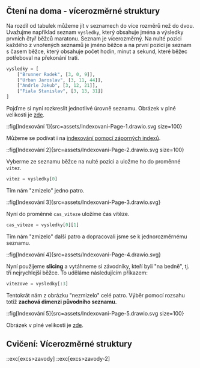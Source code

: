 ## Čtení na doma - vícerozměrné struktury

Na rozdíl od tabulek můžeme jít v seznamech do více rozměrů než do dvou. Uvažujme například seznam `vysledky`, který obsahuje jména a výsledky prvních čtyř běžců maratonu. Seznam je vícerozměrný. Na nulté pozici každého z vnořených seznamů je jméno běžce a na první pozici je seznam s časem běžce, který obsahuje počet hodin, minut a sekund, které běžec potřeboval na překonání trati.

```py
vysledky = [
    ["Brunner Radek", [3, 0, 9]], 
    ["Urban Jaroslav", [3, 11, 44]], 
    ["Andrle Jakub", [3, 12, 21]], 
    ["Fiala Stanislav", [3, 13, 31]]
]
```

Pojďme si nyní rozkreslit jednotlivé úrovně seznamu. Obrázek v plné velikosti je [zde](assets/Indexovani-Page-1.drawio.svg).

::fig[Indexování 1]{src=assets/Indexovani-Page-1.drawio.svg size=100}

Můžeme se podívat i na [indexování pomocí záporných indexů](assets/Indexovani-Page-2.drawio.svg).

::fig[Indexování 2]{src=assets/Indexovani-Page-2.drawio.svg size=100}

Vyberme ze seznamu běžce na nulté pozici a uložme ho do proměnné `vitez`.

```py
vitez = vysledky[0]
```

Tím nám "zmizelo" jedno patro.

::fig[Indexování 3]{src=assets/Indexovani-Page-3.drawio.svg}

Nyní do proměnné `cas_viteze` uložíme čas vítěze.

```py
cas_viteze = vysledky[0][1]
```

Tím nám "zmizelo" další patro a dopracovali jsme se k jednorozměrnému seznamu.

::fig[Indexování 4]{src=assets/Indexovani-Page-4.drawio.svg}

Nyní použijeme **slicing** a vytáhneme si závodníky, kteří byli "na bedně", tj. tři nejrychlejší běžce. To uděláme následujícím příkazem:

```py
vitezove = vysledky[:3]
```

Tentokrát nám z obrázku "nezmizelo" celé patro. Výběr pomocí rozsahu totiž **zachová dimenzi původního seznamu.** 

::fig[Indexování 5]{src=assets/Indexovani-Page-5.drawio.svg size=100}

Obrázek v plné velikosti je [zde](assets/Indexovani-Page-5.drawio.svg).

## Cvičení: Vícerozměrné struktury
::exc[excs>zavody]
::exc[excs>zavody-2]
